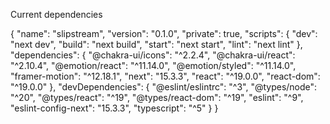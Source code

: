 Current dependencies

{
  "name": "slipstream",
  "version": "0.1.0",
  "private": true,
  "scripts": {
    "dev": "next dev",
    "build": "next build",
    "start": "next start",
    "lint": "next lint"
  },
  "dependencies": {
    "@chakra-ui/icons": "^2.2.4",
    "@chakra-ui/react": "^2.10.4",
    "@emotion/react": "^11.14.0",
    "@emotion/styled": "^11.14.0",
    "framer-motion": "^12.18.1",
    "next": "15.3.3",
    "react": "^19.0.0",
    "react-dom": "^19.0.0"
  },
  "devDependencies": {
    "@eslint/eslintrc": "^3",
    "@types/node": "^20",
    "@types/react": "^19",
    "@types/react-dom": "^19",
    "eslint": "^9",
    "eslint-config-next": "15.3.3",
    "typescript": "^5"
  }
}